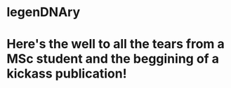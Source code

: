 # legenDNAry

# Here's the well to all the tears from a MSc student and the beggining of a kickass publication!
